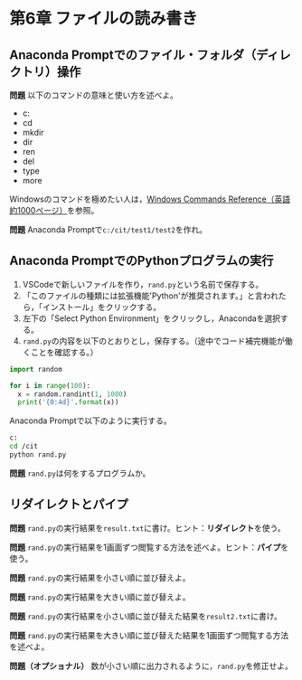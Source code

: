 # 第6章 ファイルの読み書き

## Anaconda Promptでのファイル・フォルダ（ディレクトリ）操作

**問題** 以下のコマンドの意味と使い方を述べよ。

* c:
* cd
* mkdir
* dir
* ren
* del
* type
* more

Windowsのコマンドを極めたい人は，[Windows Commands Reference（英語約1000ページ）](https://www.microsoft.com/en-us/download/details.aspx?id=56846)を参照。

**問題** Anaconda Promptで`c:/cit/test1/test2`を作れ。

## Anaconda PromptでのPythonプログラムの実行

1. VSCodeで新しいファイルを作り，`rand.py`という名前で保存する。
1. 「このファイルの種類には拡張機能'Python'が推奨されます。」と言われたら，「インストール」をクリックする。
1. 左下の「Select Python Environment」をクリックし，Anacondaを選択する。
1. `rand.py`の内容を以下のとおりとし，保存する。（途中でコード補完機能が働くことを確認する。）

```python
import random

for i in range(100):
  x = random.randint(1, 1000)
  print('{0:4d}'.format(x))

```
Anaconda Promptで以下のように実行する。

```bash
c:
cd /cit
python rand.py
```

**問題** `rand.py`は何をするプログラムか。

## リダイレクトとパイプ

**問題** `rand.py`の実行結果を`result.txt`に書け。ヒント：**リダイレクト**を使う。

**問題** `rand.py`の実行結果を1画面ずつ閲覧する方法を述べよ。ヒント：**パイプ**を使う。

**問題** `rand.py`の実行結果を小さい順に並び替えよ。

**問題** `rand.py`の実行結果を大きい順に並び替えよ。

**問題** `rand.py`の実行結果を小さい順に並び替えた結果を`result2.txt`に書け。

**問題** `rand.py`の実行結果を大きい順に並び替えた結果を1画面ずつ閲覧する方法を述べよ。

**問題（オプショナル）** 数が小さい順に出力されるように，`rand.py`を修正せよ。

